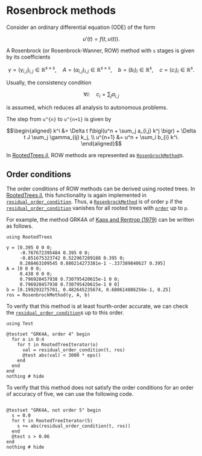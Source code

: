 # Rosenbrock methods

Consider an ordinary differential equation (ODE) of the form
```math
u'(t) = f(t, u(t)).
```

A Rosenbrock (or Rosenbrock-Wanner, ROW) method with ``s`` stages is given
by its coefficients
```math
\gamma = (\gamma_{i,j})_{i,j} \in \mathbb{R}^{s \times s}, \quad
A = (a_{i,j})_{i,j} \in \mathbb{R}^{s \times s}, \quad
b = (b_i)_i \in \mathbb{R}^{s}, \quad
c = (c_i)_i \in \mathbb{R}^{s}.
```
Usually, the consistency condition
```math
\forall i\colon \quad c_i = \sum_j a_{i,j}
```
is assumed, which reduces all analysis to autonomous problems.

The step from ``u^{n}`` to ``u^{n+1}`` is given by
```math
\begin{aligned}
  k^i &= \Delta t f\bigl(u^n + \sum_j a_{i,j} k^j \bigr) + \Delta t J \sum_j \gamma_{ij} k_j, \\
  u^{n+1} &= u^n + \sum_i b_{i} k^i.
\end{aligned}
```

In [RootedTrees.jl](https://github.com/SciML/RootedTrees.jl),
ROW methods are represented as
[`RosenbrockMethod`](@ref)s.


## Order conditions

The order conditions of ROW methods can be derived using rooted trees.
In [RootedTrees.jl](https://github.com/SciML/RootedTrees.jl), this
functionality is again implemented in [`residual_order_condition`](@ref).
Thus, a [`RosenbrockMethod`](@ref) is of order ``p`` if the
[`residual_order_condition`](@ref) vanishes for all rooted trees
with [`order`](@ref) up to ``p``.

For example, the method GRK4A of
[Kaps and Rentrop (1979)](https://doi.org/10.1007/BF01396495) can be
written as follows.

```@example GRK4A
using RootedTrees

γ = [0.395 0 0 0;
     -0.767672395484 0.395 0 0;
     -0.851675323742 0.522967289188 0.395 0;
     0.288463109545 0.880214273381e-1 -.337389840627 0.395]
A = [0 0 0 0;
     0.438 0 0 0;
     0.796920457938 0.730795420615e-1 0 0;
     0.796920457938 0.730795420615e-1 0 0]
b = [0.199293275701, 0.482645235674, 0.680614886256e-1, 0.25]
ros = RosenbrockMethod(γ, A, b)
```

To verify that this method is at least fourth-order accurate, we can
check the [`residual_order_condition`](@ref)s up to this order.

```@example GRK4A
using Test

@testset "GRK4A, order 4" begin
  for o in 0:4
    for t in RootedTreeIterator(o)
      val = residual_order_condition(t, ros)
      @test abs(val) < 3000 * eps()
    end
  end
end
nothing # hide
```

To verify that this method does not satisfy the order conditions
for an order of accuracy of five, we can use the following code.

```@example GRK4A

@testset "GRK4A, not order 5" begin
  s = 0.0
  for t in RootedTreeIterator(5)
    s += abs(residual_order_condition(t, ros))
  end
  @test s > 0.06
end
nothing # hide
```
